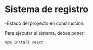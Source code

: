 <h1>Sistema de registro</h1>

-Estado del proyecto en construccion.

Para ejecutar el sistema, debes poner:

``` npm install react  ```
